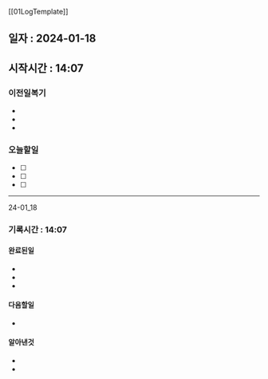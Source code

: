 [[01LogTemplate]]
## 일자 : 2024-01-18
## 시작시간 : 14:07

### 이전일복기
+ 
+ 
+ 
### 오늘할일
- [ ] 
- [ ] 
- [ ] 
____
24-01_18
### 기록시간 : 14:07

#### 완료된일
+ 
+ 
+ 
#### 다음할일
+ 
#### 알아낸것
+ 
+ 